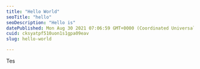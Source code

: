 ```yaml
---
title: "Hello World"
seoTitle: "hello"
seoDescription: "Hello is"
datePublished: Mon Aug 30 2021 07:06:59 GMT+0000 (Coordinated Universal Time)
cuid: cksyatpf510uon1s1gpa09eav
slug: hello-world

---
```


Tes